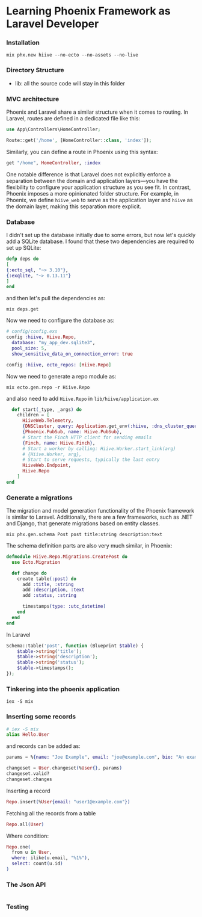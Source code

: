 # Learning Phoenix Framework as Laravel Developer

### Installation

```shell
mix phx.new hiive --no-ecto --no-assets --no-live
```

### Directory Structure

* lib: all the source code will stay in this folder

### MVC architecture

Phoenix and Laravel share a similar structure when it comes to routing. In Laravel, routes are defined in a dedicated file like this:

```php
use App\Controllers\HomeController;

Route::get('/home', [HomeController::class, 'index']);
```

Similarly, you can define a route in Phoenix using this syntax:

```elixir
get "/home", HomeController, :index
```

One notable difference is that Laravel does not explicitly enforce a separation between the domain and application layers—you have the flexibility to configure your application structure as you see
fit. In contrast, Phoenix imposes a more opinionated folder structure. For example, in Phoenix, we define `hiive_web` to serve as the application layer and `hiive` as the domain layer, making this
separation more explicit.

### Database

I didn't set up the database initially due to some errors, but now let's quickly add a SQLite database. I found that these two dependencies are required to set up SQLite:

```elixir
defp deps do
[
{:ecto_sql, "~> 3.10"},
{:exqlite, "~> 0.13.11"}
]
end
```

and then let's pull the dependencies as:

```shell
mix deps.get
```

Now we need to configure the database as:

```elixir
# config/config.exs
config :hiive, Hiive.Repo,
  database: "my_app_dev.sqlite3",
  pool_size: 5,
  show_sensitive_data_on_connection_error: true

config :hiive, ecto_repos: [Hiive.Repo]
```

Now we need to generate a repo module as:

```shell
mix ecto.gen.repo -r Hiive.Repo
```

and also need to add `Hiive.Repo` in `lib/hiive/application.ex`

```elixir
  def start(_type, _args) do
    children = [
      HiiveWeb.Telemetry,
      {DNSCluster, query: Application.get_env(:hiive, :dns_cluster_query) || :ignore},
      {Phoenix.PubSub, name: Hiive.PubSub},
      # Start the Finch HTTP client for sending emails
      {Finch, name: Hiive.Finch},
      # Start a worker by calling: Hiive.Worker.start_link(arg)
      # {Hiive.Worker, arg},
      # Start to serve requests, typically the last entry
      HiiveWeb.Endpoint,
      Hiive.Repo
    ]
end
```

### Generate a migrations
The migration and model generation functionality of the Phoenix framework is similar to Laravel. Additionally, there are a few frameworks, such as .NET and Django, that generate migrations based on entity classes.
```shell
mix phx.gen.schema Post post title:string description:text
```
The schema definition parts are also very much similar, in Phoenix:
```elixir
defmodule Hiive.Repo.Migrations.CreatePost do
  use Ecto.Migration

  def change do
    create table(:post) do
      add :title, :string
      add :description, :text
      add :status, :string

      timestamps(type: :utc_datetime)
    end
  end
end
```

In Laravel
```php
Schema::table('post', function (Blueprint $table) {
    $table->string('title');
    $table->string('description');
    $table->string('status');
    $table->timestamps();
});
```

### Tinkering into the phoenix application

```shell
iex -S mix
```

### Inserting some records

```elixir
# iex -S mix
alias Hello.User
```

and records can be added as:

```elixir
params = %{name: "Joe Example", email: "joe@example.com", bio: "An example to all", number_of_pets: 5, random_key: "random value"}

changeset = User.changeset(%User{}, params)
changeset.valid?
changeset.changes
```

Inserting a record

```elixir
Repo.insert(%User{email: "user1@example.com"})
```

Fetching all the records from a table

```elixir
Repo.all(User)
```

Where condition:

```elixir
Repo.one(
  from u in User, 
  where: ilike(u.email, "%1%"),
  select: count(u.id)
)
```

### The Json API
```shell

```

### Testing
